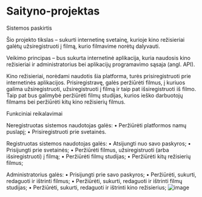 # Saityno-projektas
 
Sistemos paskirtis

Šio projekto tikslas – sukurti internetinę svetainę, kurioje kino režisieriai galėtų užsiregistruoti į filmą, kurio filmavime norėtų dalyvauti.

Veikimo principas – bus sukurta internetinė aplikacija, kuria naudosis kino režisieriai ir administratorius bei aplikacijų programavimo sąsaja (angl. API).

Kino režisieriai, norėdami naudotis šia platforma, turės prisiregistruoti prie internetinės aplikacijos. Prisiregistravę, galės peržiūrėti filmus, į kuriuos galima užsiregistruoti, užsiregistruoti į filmą ir taip pat išsiregistruoti iš filmo. Taip pat bus galimybė peržiūrėti filmų studijas, kurios ieško darbuotojų filmams bei peržiūrėti kitų kino režisierių filmus.

Funkciniai reikalavimai

Neregistruotas sistemos naudotojas galės:
•	Peržiūrėti platformos namų puslapį;
•	Prisiregistruoti prie svetainės.

Registruotas sistemos naudotojas galės:
•	Atsijungti nuo savo paskyros;
•	Prisijungti prie svetainės;
•	Peržiūrėti filmus, užsiregistruoti (arba išsiregistruoti) į filmą;
•	Peržiūrėti filmų studijas;
•	Peržiūrėti kitų režisierių filmus;

Administratorius galės:
•	Prisijungti prie savo paskyros;
•	Peržiūrėti, sukurti, redaguoti ir ištrinti filmus;
•	Peržiūrėti, sukurti, redaguoti ir ištrinti filmų studijas;
•	Peržiūrėti, sukurti, redaguoti ir ištrinti kino režisierius;
![image](https://github.com/EdgarasB888/Saityno-projektas/assets/46862483/6fcb7097-9669-4cb3-82ad-f66ab0aea100)
